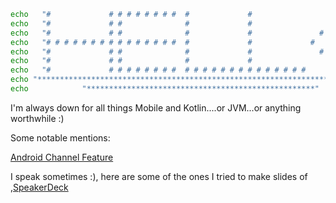 ```bash
echo   "#             # # # # # # # #  #             #                   #          "
echo   "#             # #              #             #                 #   #        "
echo   "#             # #              #             #               #       #      "
echo   "# # # # # # # # # # # # # # #  #             #             #           #    "
echo   "#             # #              #             #               #       #      "
echo   "#             # #              #             #                 #   #        "
echo   "#             # # # # # # # #  # # # # # # # # # # # # # #       #          "
echo "******************************************************************************"
echo            "***************************************************"
```

I'm always down for all things Mobile and Kotlin....or JVM...or anything worthwhile :)


Some notable mentions:

[Android Channel Feature](https://www.youtube.com/watch?v=DZ-rEgAWFkQ)

I speak sometimes :), here are some of the ones I tried to make slides of ,[SpeakerDeck](https://speakerdeck.com/davidodari)
